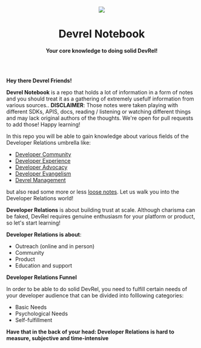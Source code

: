 <div align="center">
<br>
<img src="DevrelNotebookLogo.png"
/>
<br/>
<h1>Devrel Notebook</h1>
<strong>Your core knowledge to doing solid DevRel!</strong>
</div>
<br/>
<p align="center">
<a href="https://github.com/DevrelSpace/Devrel-Notebook/tree/master/Developer-Community"><img src="https://img.shields.io/badge/Developer-Community-brightgreen" alt=""/></a>     <a href="https://github.com/DevrelSpace/Devrel-Notebook/tree/master/Developer-Experience"><img src="https://img.shields.io/badge/Developer-Experience-brightgreen" alt=""/></a>   <a href="https://github.com/DevrelSpace/Devrel-Notebook/tree/master/Developer-Evangelism"><img src="https://img.shields.io/badge/Developer-Evangelism-brightgreen" alt=""/></a> <a href="https://github.com/DevrelSpace/Devrel-Notebook/tree/master/Developer-Advocacy"><img src="https://img.shields.io/badge/Developer%20-Advocacy-brightgreen" alt=""/></a> <a href="https://github.com/DevrelSpace/Devrel-Notebook/tree/master/Devrel-Management"><img src="https://img.shields.io/badge/Devrel-Management-brightgreen" alt=""/></a>
</p>

**Hey there Devrel Friends!**

**Devrel Notebook** is a repo that holds a lot of information in a form of notes and you should treat it as a gathering of extremely usefulf information from various sources.. **DISCLAIMER**: Those notes were taken playing with different SDKs, APIS, docs, reading / listening or watching different things and may lack original authors of the thoughts. We're open for pull requests to add those! Happy learning!

In this repo you will be able to gain knowledge about various fields of the Developer Relations umbrella like:

* [Developer Community](https://github.com/DevrelSpace/Devrel-Notebook/tree/master/Developer-Community) <br>
* [Developer Experience](https://github.com/DevrelSpace/Devrel-Notebook/tree/master/Developer-Experience) <br>
* [Developer Advocacy](https://github.com/DevrelSpace/Devrel-Notebook/tree/master/Developer-Advocacy) <br>
* [Developer Evangelism](https://github.com/DevrelSpace/Devrel-Notebook/tree/master/Developer-Evangelism) <br>
* [Devrel Management](https://github.com/DevrelSpace/Devrel-Notebook/tree/master/Devrel-Management) <br>

but also read some more or less [loose notes](https://github.com/DevrelSpace/Devrel-Notebook/tree/master/Loose-Notes). Let us walk you into the Developer Relations world!

**Developer Relations** is about building trust at scale. Although charisma can be faked, DevRel requires genuine enthusiasm for your platform or product, so let's start learning!

**Developer Relations is about**:

* Outreach (online and in person)
* Community
* Product
* Education and support

**Developer Relations Funnel**

In order to be able to do solid DevRel, you need to fulfill certain needs of your developer audience that can be divided into folllowing categories:

* Basic Needs
* Psychological Needs
* Self-fulfillment

**Have that in the back of your head: Developer Relations is hard to measure, subjective and time-intensive**
